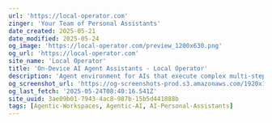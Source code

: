 ```yaml
---
url: 'https://local-operator.com'
zinger: 'Your Team of Personal Assistants'
date_created: 2025-05-21
date_modified: 2025-05-24
og_image: 'https://local-operator.com/preview_1200x630.png'
og_url: 'https://local-operator.com'
site_name: 'Local Operator'
title: 'On-Device AI Agent Assistants - Local Operator'
description: 'Agent environment for AIs that execute complex multi-step commands on your device through a chat interface. Supports code safety verification, goal-driven execution, and local models with Ollama.'
og_screenshot_url: 'https://og-screenshots-prod.s3.amazonaws.com/1920x1080/80/false/064fcbdc7cb2a206ec9012250d0798f9be064cb3490fca064cd5084de2238f0f.jpeg'
og_last_fetch: '2025-05-24T08:40:16.541Z'
site_uuid: 3ae09b01-7943-4ac8-987b-15b5d441888b
tags: [Agentic-Workspaces, Agentic-AI, AI-Personal-Assistants]
---
```


